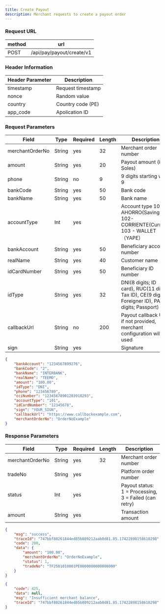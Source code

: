 ```yaml
---
title: Create Payout
description: Merchant requests to create a payout order
---
```


### Request URL

| method | url                       |
| ------ | ------------------------- |
| POST   | /api/pay/payout/create/v1 |

### Header Information

| Header Parameter | Description       |
| ---------------- |-------------------|
| timestamp        | Request timestamp |
| nonce            | Random value      |
| country          | Country code (PE) |
| app_code         | Apolication ID    |

### Request Parameters

| Field           | Type   | Required | Length | Description                                                                                        |
| --------------- | ------ | -------- | ------ |----------------------------------------------------------------------------------------------------|
| merchantOrderNo | String | yes      | 32     | Merchant order number                                                                              |
| amount          | String | yes      | 20     | Payout amount (in Soles)                                                                           |
| phone           | String | no       | 9      | 9 digits starting with 9                                                                           |
| bankCode        | String | yes      | 50     | Bank code                                                                                          |
| bankName        | String | yes      | 50     | Bank name                                                                                          |
| accountType     | Int    | yes      |        | Account type 101-AHORRO(Savings) 102-CORRIENTE(Current)  103 - WALLET（YAPE）                        |
| bankAccount     | String | yes      | 50     | Beneficiary account number                                                                         |
| realName        | String | yes      | 40     | Customer name                                                                                      |
| idCardNumber    | String | yes      | 50     | Beneficiary ID number                                                                              |
| idType          | String | yes      | 32     | DNI(8 digits; ID card), RUC(11 digits; Tax ID), CE(9 digits; Foreigner ID), PA(9 digits; Passport) |
| callbackUrl     | String | no       | 200    | Payout callback URL, if not provided, merchant configuration will be used                          |
| sign            | String | yes      |        | Signature                                                                                          |



```json 
{
    "bankAccount": "1234567899276",
    "bankCode": "2",
    "bankName": "INTERBANK",
    "realName": "TEEMO",
    "amount": "100.00",
    "idType": "DNI",
    "phone": "123456789",
    "cciNumber": "12345678901203910293",
    "accountType": "101",
    "idCardNumber": "12345678",
    "sign": "YOUR_SIGN",
    "callbackUrl": "https://www.callbackexample.com",
    "merchantOrderNo": "OrderNoExample"
}
```

### Response Parameters


| Field           | Type   | Required | Length | Description                                           |
| --------------- | ------ | -------- | ------ | ----------------------------------------------------- |
| merchantOrderNo | String | yes      | 32     | Merchant order number                                 |
| tradeNo         | String | yes      |        | Platform order number                                 |
| status          | Int    | yes      |        | Payout status: 1 = Processing, 3 = Failed (can retry) |
| amount          | String | yes      |        | Transaction amount                                    |


```json title=SUCCESS
{
    "msg": "success",
    "traceId": "747bbf80261844ed85b809212aab0d81.85.17422898158610298",
    "code": 200,
    "data": {
        "amount": "100.00",
        "merchantOrderNo": "OrderNoExample",
        "status": 1,
        "tradeNo": "TF2501010001PE0000000000000000"
    }
}
```
```json title=FAIL
{
    "code": 425,
    "data": null,
    "msg": "Insufficient merchant balance",
    "traceId": "747bbf80261844ed85b809212aab0d81.85.17422898158610298"
}
```
